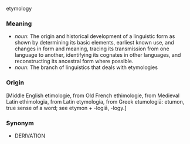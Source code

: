 etymology
### Meaning
+ _noun_: The origin and historical development of a linguistic form as shown by determining its basic elements, earliest known use, and changes in form and meaning, tracing its transmission from one language to another, identifying its cognates in other languages, and reconstructing its ancestral form where possible.
+ _noun_: The branch of linguistics that deals with etymologies

### Origin

[Middle English etimologie, from Old French ethimologie, from Medieval Latin ethimologia, from Latin etymologia, from Greek etumologiā: etumon, true sense of a word; see etymon + -logiā, -logy.]

### Synonym

+ DERIVATION


